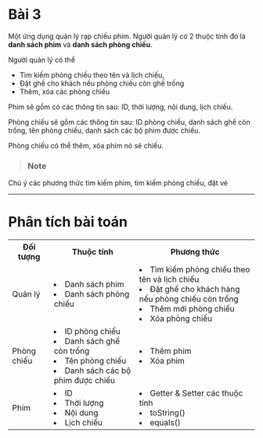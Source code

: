 # Bài 3
Một ứng dụng quản lý rạp chiếu phim. Người quản lý có 2 thuộc tính đó là **danh sách phim** và **danh sách phòng chiếu**.

Người quản lý có thể 
- Tìm kiếm phòng chiếu theo tên và lịch chiếu,
- Đặt ghế cho khách nếu phòng chiếu còn ghế trống
- Thêm, xóa các phòng chiếu

Phim sẽ gồm có các thông tin sau: ID, thời lượng, nội dung, lịch chiếu.

Phòng chiếu sẽ gồm các thông tin sau: ID phòng chiếu, danh sách ghế còn trống, tên phòng chiếu, danh sách các bộ phim được chiếu. 

Phòng chiếu có thể thêm, xóa phim nó sẽ chiếu.

> ### Note
Chú ý các phương thức tìm kiếm phim, tìm kiếm phòng chiếu, đặt vé

---
# Phân tích bài toán

<table>
    <tr>
        <th>Đối tượng
        <th>Thuộc tính
        <th>Phương thức
    <tr>
        <td>Quản lý
        <td>
            <li>Danh sách phim
            <li>Danh sách phòng chiếu
        <td>
            <li>Tìm kiếm phòng chiếu theo tên và lịch chiếu
            <li>Đặt ghế cho khách hàng nếu phòng chiếu còn trống
            <li>Thêm mới phòng chiếu
            <li>Xóa phòng chiếu
    <tr>
        <td>Phòng chiếu
        <td>
            <li>ID phòng chiếu 
            <li>Danh sách ghế còn trống 
            <li>Tên phòng chiếu 
            <li>Danh sách các bộ phim được chiếu
        <td>
            <li> Thêm phim
            <li> Xóa phim
    <tr>
        <td>Phim
        <td>
            <li>ID
            <li>Thời lượng 
            <li>Nội dung 
            <li>Lịch chiếu
        <td>
            <li>Getter & Setter các thuộc tính
            <li>toString()
            <li>equals()
</table>